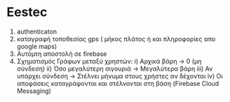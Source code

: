 # Eestec

1) authenticaton
2) καταγραφή τοποθεσίας gps ( μήκος πλάτος ή και 
πληροφορίες απο google maps)
3) Αυτόμτη αποστολή σε firebase
4) Σχηματισμός Γράφων μεταξύ χρηστών: 
 i) Αρχικά βάρη -> 0 (μη σύνδεση) 
ii) Όσο μεγαλύτερη σιγουριά -> Μεγαλύτερα βάρη
iii) Αν υπάρχει σύνδεση -> Στέλνει μήνυμα στους χρήστες αν δέχονται 
iv) Οι αποφάσεις καταγράφονται και στέλνονται στη βάση (Firebase Cloud Messaging)
